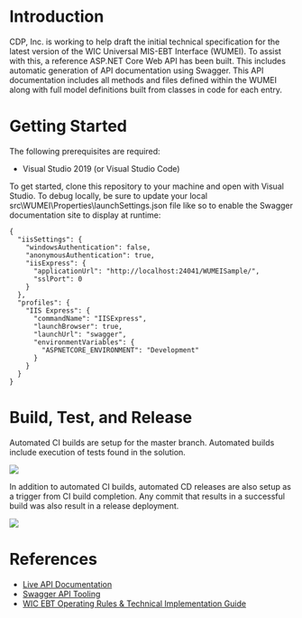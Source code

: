 # Introduction 

CDP, Inc. is working to help draft the initial technical specification for the latest version of the WIC Universal MIS-EBT Interface (WUMEI). To assist with this, a reference ASP<span>.NET</span> Core Web API has been built. This includes automatic generation of API documentation using Swagger. This API documentation includes all methods and files defined within the WUMEI along with full model definitions built from classes in code for each entry.

# Getting Started

The following prerequisites are required:
* Visual Studio 2019 (or Visual Studio Code)

To get started, clone this repository to your machine and open with Visual Studio. To debug locally, be sure to update your local src\WUMEI\Properties\launchSettings.json file like so to enable the Swagger documentation site to display at runtime:

```
{
  "iisSettings": {
    "windowsAuthentication": false,
    "anonymousAuthentication": true,
    "iisExpress": {
      "applicationUrl": "http://localhost:24041/WUMEISample/",
      "sslPort": 0
    }
  },
  "profiles": {
    "IIS Express": {
      "commandName": "IISExpress",
      "launchBrowser": true,
      "launchUrl": "swagger",
      "environmentVariables": {
        "ASPNETCORE_ENVIRONMENT": "Development"
      }
    }
  }
}
```

# Build, Test, and Release

Automated CI builds are setup for the master branch. Automated builds include execution of tests found in the solution.

[<img src="https://cdpinc.visualstudio.com/_apis/public/build/definitions/b60ff22e-6fe0-469e-b948-1a18c5a2ae5d/3/badge"/>](https://cdpinc.visualstudio.com/WUMEI/_build/index?definitionId=3)

In addition to automated CI builds, automated CD releases are also setup as a trigger from CI build completion. Any commit that results in a successful build was also result in a release deployment.

[<img src="https://cdpinc.vsrm.visualstudio.com/_apis/public/Release/badge/b60ff22e-6fe0-469e-b948-1a18c5a2ae5d/1/1"/>](https://cdpinc.visualstudio.com/WUMEI/_release?definitionId=1&_a=releases)

# References

* [Live API Documentation](https://ebtkickoff.cdpehs.com/WUMEISample/swagger/)
* [Swagger API Tooling](https://swagger.io/)
* [WIC EBT Operating Rules & Technical Implementation Guide](https://www.fns.usda.gov/wic/wic-ebt-operating-rules-technical-implementation-guide)